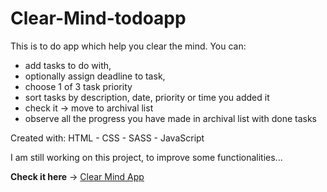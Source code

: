 # Clear-Mind-todoapp
This is to do app which help you clear the mind. 
You can:
* add tasks to do with,
* optionally assign deadline to task,
* choose 1 of 3 task priority
* sort tasks by description, date, priority or time you added it
* check it -> move to archival list
* observe all the progress you have made in archival list with done tasks

Created with:
HTML - CSS - SASS - JavaScript 

I am still working on this project, to improve some functionalities...

**Check it here** -> [Clear Mind App](https://clear-mind.netlify.app/)

